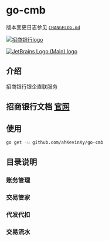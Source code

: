 # go-cmb



版本变更日志参见 [`CHANGELOG.md`](CHANGELOG.md)

[![招商银行logo](https://p9.itc.cn/q_70/images01/20211203/e57156f9afaa4ac78c65eb44e2b7561c.png)](https://p9.itc.cn/q_70/images01/20211203/e57156f9afaa4ac78c65eb44e2b7561c.png)

[![JetBrains Logo (Main) logo](https://resources.jetbrains.com/storage/products/company/brand/logos/jb_beam.svg "logo")](https://jb.gg/OpenSourceSupport)

## 介绍

招商银行银企直联服务

## 招商银行文档 [官网](https://openbiz.cmbchina.com/developer/UI/business/Index.aspx)


## 使用

```bash
go get -u github.com/ahKevinXy/go-cmb

```

## 目录说明




### 账务管理

### 交易管家


### 代发代扣


### 交易流水

